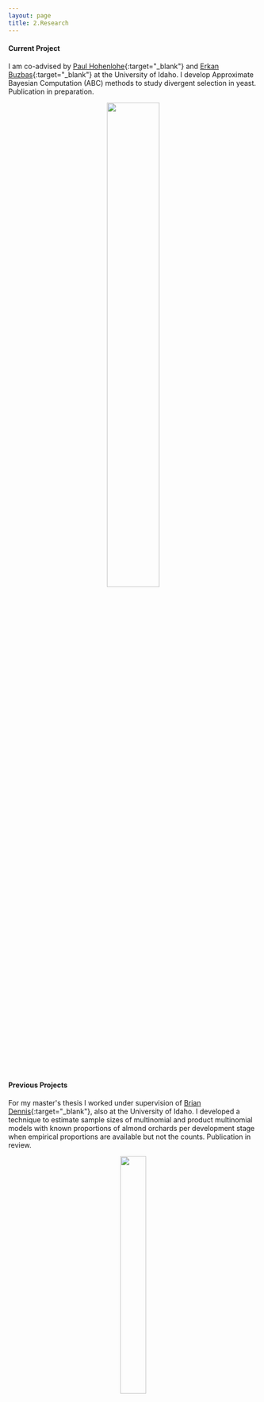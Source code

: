 ```yaml
---
layout: page
title: 2.Research 
---
```



#### Current Project ####
I am co-advised by [Paul Hohenlohe](http://hohenlohelab.github.io/){:target="_blank"} and [Erkan Buzbas](http://webpages.uidaho.edu/erkanbuzbas/){:target="_blank"} at the University of Idaho. I develop Approximate Bayesian Computation (ABC) methods to study divergent selection in yeast. Publication in preparation.




<figure><center>
  <img width="50%" height="50%" src="https://martynalukaszewicz.github.io/stochastic.png"/>
</center></figure>




#### Previous Projects ####
For my master's thesis I worked under supervision of [Brian Dennis](https://www.uidaho.edu/cnr/faculty/dennis/){:target="_blank"}, also at the University of Idaho. I developed a technique to estimate sample sizes of multinomial and product multinomial models with known proportions of almond orchards per development stage when empirical proportions are available but not the counts. Publication in review.






<figure><center>
  <img width="35%" height="35%" src="https://martynalukaszewicz.github.io/DK.png"/>
</center></figure>







